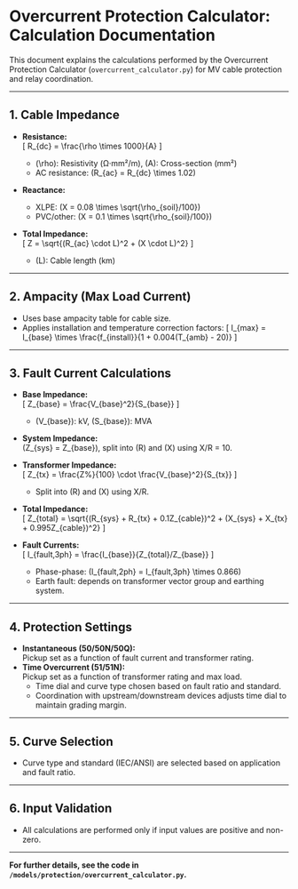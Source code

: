 # Overcurrent Protection Calculator: Calculation Documentation

This document explains the calculations performed by the Overcurrent Protection Calculator (`overcurrent_calculator.py`) for MV cable protection and relay coordination.

---

## 1. Cable Impedance

- **Resistance:**  
  \[
  R_{dc} = \frac{\rho \times 1000}{A}
  \]
  - \(\rho\): Resistivity (Ω·mm²/m), \(A\): Cross-section (mm²)
  - AC resistance: \(R_{ac} = R_{dc} \times 1.02\)

- **Reactance:**  
  - XLPE: \(X = 0.08 \times \sqrt{\rho_{soil}/100}\)
  - PVC/other: \(X = 0.1 \times \sqrt{\rho_{soil}/100}\)

- **Total Impedance:**  
  \[
  Z = \sqrt{(R_{ac} \cdot L)^2 + (X \cdot L)^2}
  \]
  - \(L\): Cable length (km)

---

## 2. Ampacity (Max Load Current)

- Uses base ampacity table for cable size.
- Applies installation and temperature correction factors:
  \[
  I_{max} = I_{base} \times \frac{f_{install}}{1 + 0.004(T_{amb} - 20)}
  \]

---

## 3. Fault Current Calculations

- **Base Impedance:**  
  \[
  Z_{base} = \frac{V_{base}^2}{S_{base}}
  \]
  - \(V_{base}\): kV, \(S_{base}\): MVA

- **System Impedance:**  
  \(Z_{sys} = Z_{base}\), split into \(R\) and \(X\) using X/R = 10.

- **Transformer Impedance:**  
  \[
  Z_{tx} = \frac{Z\%}{100} \cdot \frac{V_{base}^2}{S_{tx}}
  \]
  - Split into \(R\) and \(X\) using X/R.

- **Total Impedance:**  
  \[
  Z_{total} = \sqrt{(R_{sys} + R_{tx} + 0.1Z_{cable})^2 + (X_{sys} + X_{tx} + 0.995Z_{cable})^2}
  \]

- **Fault Currents:**  
  \[
  I_{fault,3ph} = \frac{I_{base}}{Z_{total}/Z_{base}}
  \]
  - Phase-phase: \(I_{fault,2ph} = I_{fault,3ph} \times 0.866\)
  - Earth fault: depends on transformer vector group and earthing system.

---

## 4. Protection Settings

- **Instantaneous (50/50N/50Q):**  
  Pickup set as a function of fault current and transformer rating.
- **Time Overcurrent (51/51N):**  
  Pickup set as a function of transformer rating and max load.
  - Time dial and curve type chosen based on fault ratio and standard.
  - Coordination with upstream/downstream devices adjusts time dial to maintain grading margin.

---

## 5. Curve Selection

- Curve type and standard (IEC/ANSI) are selected based on application and fault ratio.

---

## 6. Input Validation

- All calculations are performed only if input values are positive and non-zero.

---

**For further details, see the code in `/models/protection/overcurrent_calculator.py`.**
